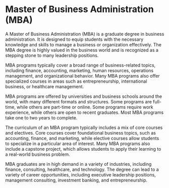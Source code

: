 # Master of Business Administration (MBA)

A Master of Business Administration (MBA) is a graduate degree in business administration. It is designed to equip students with the necessary knowledge and skills to manage a business or organization effectively. The MBA degree is highly valued in the business world and is recognized as a stepping stone to many leadership positions.

MBA programs typically cover a broad range of business-related topics, including finance, accounting, marketing, human resources, operations management, and organizational behavior. Many MBA programs also offer specialized courses in areas such as entrepreneurship, international business, or healthcare management.

MBA programs are offered by universities and business schools around the world, with many different formats and structures. Some programs are full-time, while others are part-time or online. Some programs require work experience, while others are open to recent graduates. Most MBA programs take one to two years to complete.

The curriculum of an MBA program typically includes a mix of core courses and electives. Core courses cover foundational business topics, such as accounting, finance, and marketing, while elective courses allow students to specialize in a particular area of interest. Many MBA programs also include a capstone project, which allows students to apply their learning to a real-world business problem.

MBA graduates are in high demand in a variety of industries, including finance, consulting, healthcare, and technology. The degree can lead to a variety of career opportunities, including executive leadership positions, management consulting, investment banking, and entrepreneurship.
